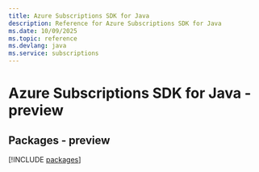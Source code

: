 ```yaml
---
title: Azure Subscriptions SDK for Java
description: Reference for Azure Subscriptions SDK for Java
ms.date: 10/09/2025
ms.topic: reference
ms.devlang: java
ms.service: subscriptions
---
```

# Azure Subscriptions SDK for Java - preview
## Packages - preview
[!INCLUDE [packages](subscriptions-index.md)]